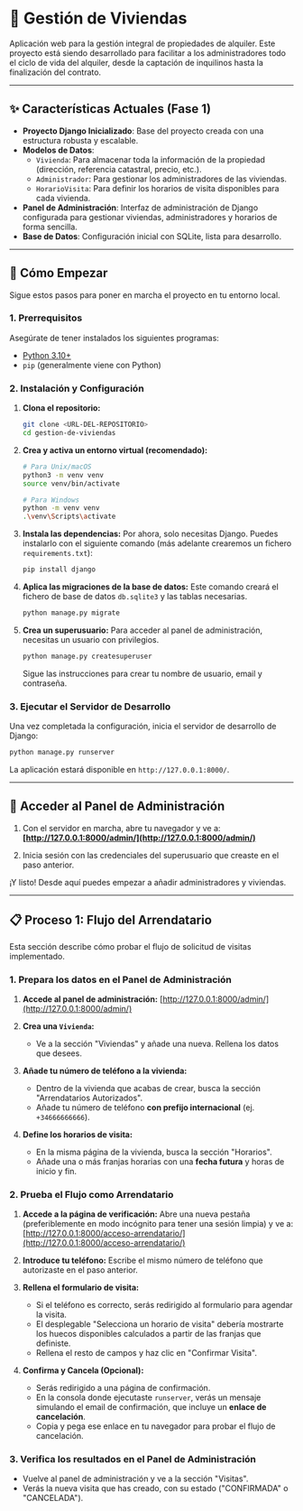 # 🏡 Gestión de Viviendas

Aplicación web para la gestión integral de propiedades de alquiler. Este proyecto está siendo desarrollado para facilitar a los administradores todo el ciclo de vida del alquiler, desde la captación de inquilinos hasta la finalización del contrato.

---

## ✨ Características Actuales (Fase 1)

*   **Proyecto Django Inicializado**: Base del proyecto creada con una estructura robusta y escalable.
*   **Modelos de Datos**:
    *   `Vivienda`: Para almacenar toda la información de la propiedad (dirección, referencia catastral, precio, etc.).
    *   `Administrador`: Para gestionar los administradores de las viviendas.
    *   `HorarioVisita`: Para definir los horarios de visita disponibles para cada vivienda.
*   **Panel de Administración**: Interfaz de administración de Django configurada para gestionar viviendas, administradores y horarios de forma sencilla.
*   **Base de Datos**: Configuración inicial con SQLite, lista para desarrollo.

---

## 🚀 Cómo Empezar

Sigue estos pasos para poner en marcha el proyecto en tu entorno local.

### 1. Prerrequisitos

Asegúrate de tener instalados los siguientes programas:
*   [Python 3.10+](https://www.python.org/downloads/)
*   `pip` (generalmente viene con Python)

### 2. Instalación y Configuración

1.  **Clona el repositorio:**
    ```bash
    git clone <URL-DEL-REPOSITORIO>
    cd gestion-de-viviendas
    ```

2.  **Crea y activa un entorno virtual (recomendado):**
    ```bash
    # Para Unix/macOS
    python3 -m venv venv
    source venv/bin/activate

    # Para Windows
    python -m venv venv
    .\venv\Scripts\activate
    ```

3.  **Instala las dependencias:**
    Por ahora, solo necesitas Django. Puedes instalarlo con el siguiente comando (más adelante crearemos un fichero `requirements.txt`):
    ```bash
    pip install django
    ```

4.  **Aplica las migraciones de la base de datos:**
    Este comando creará el fichero de base de datos `db.sqlite3` y las tablas necesarias.
    ```bash
    python manage.py migrate
    ```

5.  **Crea un superusuario:**
    Para acceder al panel de administración, necesitas un usuario con privilegios.
    ```bash
    python manage.py createsuperuser
    ```
    Sigue las instrucciones para crear tu nombre de usuario, email y contraseña.

### 3. Ejecutar el Servidor de Desarrollo

Una vez completada la configuración, inicia el servidor de desarrollo de Django:
```bash
python manage.py runserver
```
La aplicación estará disponible en `http://127.0.0.1:8000/`.

---

## 🔑 Acceder al Panel de Administración

1.  Con el servidor en marcha, abre tu navegador y ve a:
    **[http://127.0.0.1:8000/admin/](http://127.0.0.1:8000/admin/)**

2.  Inicia sesión con las credenciales del superusuario que creaste en el paso anterior.

¡Y listo! Desde aquí puedes empezar a añadir administradores y viviendas.

---

## 📋 Proceso 1: Flujo del Arrendatario

Esta sección describe cómo probar el flujo de solicitud de visitas implementado.

### 1. Prepara los datos en el Panel de Administración

1.  **Accede al panel de administración:**
    [http://127.0.0.1:8000/admin/](http://127.0.0.1:8000/admin/)

2.  **Crea una `Vivienda`:**
    *   Ve a la sección "Viviendas" y añade una nueva. Rellena los datos que desees.

3.  **Añade tu número de teléfono a la vivienda:**
    *   Dentro de la vivienda que acabas de crear, busca la sección "Arrendatarios Autorizados".
    *   Añade tu número de teléfono **con prefijo internacional** (ej. `+34666666666`).

4.  **Define los horarios de visita:**
    *   En la misma página de la vivienda, busca la sección "Horarios".
    *   Añade una o más franjas horarias con una **fecha futura** y horas de inicio y fin.

### 2. Prueba el Flujo como Arrendatario

1.  **Accede a la página de verificación:**
    Abre una nueva pestaña (preferiblemente en modo incógnito para tener una sesión limpia) y ve a:
    [http://127.0.0.1:8000/acceso-arrendatario/](http://127.0.0.1:8000/acceso-arrendatario/)

2.  **Introduce tu teléfono:**
    Escribe el mismo número de teléfono que autorizaste en el paso anterior.

3.  **Rellena el formulario de visita:**
    *   Si el teléfono es correcto, serás redirigido al formulario para agendar la visita.
    *   El desplegable "Selecciona un horario de visita" debería mostrarte los huecos disponibles calculados a partir de las franjas que definiste.
    *   Rellena el resto de campos y haz clic en "Confirmar Visita".

4.  **Confirma y Cancela (Opcional):**
    *   Serás redirigido a una página de confirmación.
    *   En la consola donde ejecutaste `runserver`, verás un mensaje simulando el email de confirmación, que incluye un **enlace de cancelación**.
    *   Copia y pega ese enlace en tu navegador para probar el flujo de cancelación.

### 3. Verifica los resultados en el Panel de Administración

*   Vuelve al panel de administración y ve a la sección "Visitas".
*   Verás la nueva visita que has creado, con su estado ("CONFIRMADA" o "CANCELADA").